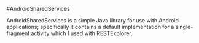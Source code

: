 #AndroidSharedServices


AndroidSharedServices is a simple Java library for use with Android applications; specifically it contains
a default implementation for a single-fragment activity which I used with RESTExplorer.

